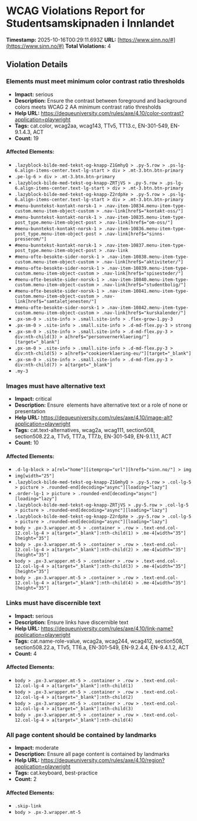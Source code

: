 # WCAG Violations Report for Studentsamskipnaden i Innlandet

**Timestamp:** 2025-10-16T00:29:11.693Z
**URL:** [https://www.sinn.no/#](https://www.sinn.no/#)
**Total Violations:** 4

## Violation Details

### Elements must meet minimum color contrast ratio thresholds

- **Impact:** serious
- **Description:** Ensure the contrast between foreground and background colors meets WCAG 2 AA minimum contrast ratio thresholds
- **Help URL:** https://dequeuniversity.com/rules/axe/4.10/color-contrast?application=playwright
- **Tags:** cat.color, wcag2aa, wcag143, TTv5, TT13.c, EN-301-549, EN-9.1.4.3, ACT
- **Count:** 19

#### Affected Elements:

- `.lazyblock-bilde-med-tekst-og-knapp-Z1GmhyQ > .py-5.row > .ps-lg-6.align-items-center.text-lg-start > div > .mt-3.btn.btn-primary`
- `.pe-lg-6 > div > .mt-3.btn.btn-primary`
- `.lazyblock-bilde-med-tekst-og-knapp-ZRTjVS > .py-5.row > .ps-lg-6.align-items-center.text-lg-start > div > .mt-3.btn.btn-primary`
- `.lazyblock-bilde-med-tekst-og-knapp-Z2rdpXe > .py-5.row > .ps-lg-6.align-items-center.text-lg-start > div > .mt-3.btn.btn-primary`
- `#menu-bunntekst-kontakt-norsk-1 > .nav-item-10834.menu-item-type-custom.menu-item-object-custom > .nav-link[href$="kontakt-oss/"]`
- `#menu-bunntekst-kontakt-norsk-1 > .nav-item-10835.menu-item-type-post_type.menu-item-object-post > .nav-link[href$="om-oss/"]`
- `#menu-bunntekst-kontakt-norsk-1 > .nav-item-10836.menu-item-type-post_type.menu-item-object-post > .nav-link[href$="sinns-presserom/"]`
- `#menu-bunntekst-kontakt-norsk-1 > .nav-item-10837.menu-item-type-post_type.menu-item-object-post > .nav-link`
- `#menu-ofte-besokte-sider-norsk-1 > .nav-item-10838.menu-item-type-custom.menu-item-object-custom > .nav-link[href$="aktiviteter/"]`
- `#menu-ofte-besokte-sider-norsk-1 > .nav-item-10839.menu-item-type-custom.menu-item-object-custom > .nav-link[href$="spisesteder/"]`
- `#menu-ofte-besokte-sider-norsk-1 > .nav-item-10840.menu-item-type-custom.menu-item-object-custom > .nav-link[href$="studentbolig/"]`
- `#menu-ofte-besokte-sider-norsk-1 > .nav-item-10841.menu-item-type-custom.menu-item-object-custom > .nav-link[href$="samtaletjenesten/"]`
- `#menu-ofte-besokte-sider-norsk-1 > .nav-item-10842.menu-item-type-custom.menu-item-object-custom > .nav-link[href$="kurskalender/"]`
- `.px-sm-0 > .site-info > .small.site-info > .flex-grow-1.py-3`
- `.px-sm-0 > .site-info > .small.site-info > .d-md-flex.py-3 > strong`
- `.px-sm-0 > .site-info > .small.site-info > .d-md-flex.py-3 > div:nth-child(3) > a[href$="personvernerklaering/"][target="_blank"]`
- `.px-sm-0 > .site-info > .small.site-info > .d-md-flex.py-3 > div:nth-child(5) > a[href$="cookieerklaering-eu/"][target="_blank"]`
- `.px-sm-0 > .site-info > .small.site-info > .d-md-flex.py-3 > div:nth-child(7) > a[target="_blank"]`
- `.my-3`

### Images must have alternative text

- **Impact:** critical
- **Description:** Ensure <img> elements have alternative text or a role of none or presentation
- **Help URL:** https://dequeuniversity.com/rules/axe/4.10/image-alt?application=playwright
- **Tags:** cat.text-alternatives, wcag2a, wcag111, section508, section508.22.a, TTv5, TT7.a, TT7.b, EN-301-549, EN-9.1.1.1, ACT
- **Count:** 10

#### Affected Elements:

- `.d-lg-block > a[rel="home"][itemprop="url"][href$="sinn.no/"] > img`
- `img[width="25"]`
- `.lazyblock-bilde-med-tekst-og-knapp-Z1GmhyQ > .py-5.row > .col-lg-5 > picture > .rounded-end[decoding="async"][loading="lazy"]`
- `.order-lg-1 > picture > .rounded-end[decoding="async"][loading="lazy"]`
- `.lazyblock-bilde-med-tekst-og-knapp-ZRTjVS > .py-5.row > .col-lg-5 > picture > .rounded-end[decoding="async"][loading="lazy"]`
- `.lazyblock-bilde-med-tekst-og-knapp-Z2rdpXe > .py-5.row > .col-lg-5 > picture > .rounded-end[decoding="async"][loading="lazy"]`
- `body > .px-3.wrapper.mt-5 > .container > .row > .text-end.col-12.col-lg-4 > a[target="_blank"]:nth-child(1) > .me-4[width="35"][height="35"]`
- `body > .px-3.wrapper.mt-5 > .container > .row > .text-end.col-12.col-lg-4 > a[target="_blank"]:nth-child(2) > .me-4[width="35"][height="35"]`
- `body > .px-3.wrapper.mt-5 > .container > .row > .text-end.col-12.col-lg-4 > a[target="_blank"]:nth-child(3) > .me-4[width="35"][height="35"]`
- `body > .px-3.wrapper.mt-5 > .container > .row > .text-end.col-12.col-lg-4 > a[target="_blank"]:nth-child(4) > .me-4[width="35"][height="35"]`

### Links must have discernible text

- **Impact:** serious
- **Description:** Ensure links have discernible text
- **Help URL:** https://dequeuniversity.com/rules/axe/4.10/link-name?application=playwright
- **Tags:** cat.name-role-value, wcag2a, wcag244, wcag412, section508, section508.22.a, TTv5, TT6.a, EN-301-549, EN-9.2.4.4, EN-9.4.1.2, ACT
- **Count:** 4

#### Affected Elements:

- `body > .px-3.wrapper.mt-5 > .container > .row > .text-end.col-12.col-lg-4 > a[target="_blank"]:nth-child(1)`
- `body > .px-3.wrapper.mt-5 > .container > .row > .text-end.col-12.col-lg-4 > a[target="_blank"]:nth-child(2)`
- `body > .px-3.wrapper.mt-5 > .container > .row > .text-end.col-12.col-lg-4 > a[target="_blank"]:nth-child(3)`
- `body > .px-3.wrapper.mt-5 > .container > .row > .text-end.col-12.col-lg-4 > a[target="_blank"]:nth-child(4)`

### All page content should be contained by landmarks

- **Impact:** moderate
- **Description:** Ensure all page content is contained by landmarks
- **Help URL:** https://dequeuniversity.com/rules/axe/4.10/region?application=playwright
- **Tags:** cat.keyboard, best-practice
- **Count:** 2

#### Affected Elements:

- `.skip-link`
- `body > .px-3.wrapper.mt-5`
